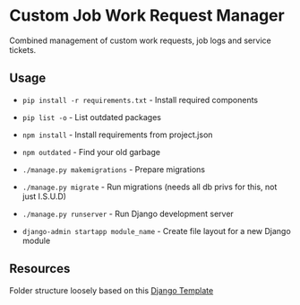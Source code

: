 # **Cu**stom **Jo**b Work Request Manager

Combined management of custom work requests, job logs and service tickets.

## Usage

* `pip install -r requirements.txt` - Install required components
* `pip list -o` - List outdated packages

* `npm install` - Install requirements from project.json
* `npm outdated` - Find your old garbage

* `./manage.py makemigrations` - Prepare migrations
* `./manage.py migrate` - Run migrations (needs all db privs for this, not just I.S.U.D)
* `./manage.py runserver` - Run Django development server
* `django-admin startapp module_name` - Create file layout for a new Django module

## Resources
Folder structure loosely based on this [Django Template](https://bitbucket.org/AaronPresley/django-project-template)
